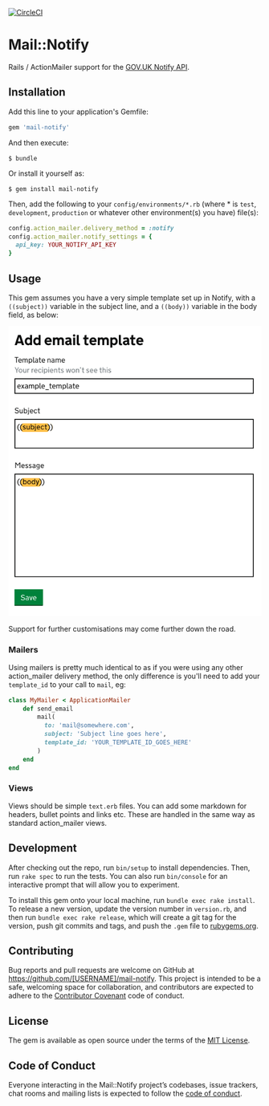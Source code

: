 [![CircleCI](https://circleci.com/gh/pezholio/mail-notify.svg?style=svg)](https://circleci.com/gh/pezholio/mail-notify)

# Mail::Notify

Rails / ActionMailer support for the [GOV.UK Notify API](https://www.notifications.service.gov.uk).

## Installation

Add this line to your application's Gemfile:

```ruby
gem 'mail-notify'
```

And then execute:

    $ bundle

Or install it yourself as:

    $ gem install mail-notify

Then, add the following to your `config/environments/*.rb` (where * is `test`, `development`, `production` or 
whatever other environment(s) you have) file(s):

```ruby
config.action_mailer.delivery_method = :notify
config.action_mailer.notify_settings = {
  api_key: YOUR_NOTIFY_API_KEY
}
```

## Usage

This gem assumes you have a very simple template set up in Notify, with a `((subject))` variable
in the subject line, and a `((body))` variable in the body field, as below:

![Example screenshot](docs/screenshot.png)

Support for further customisations may come further down the road.

### Mailers

Using mailers is pretty much identical to as if you were using any other action_mailer delivery method, the only difference is you'll need to add your `template_id` to your call to `mail`, eg:

```ruby
class MyMailer < ApplicationMailer
    def send_email
        mail(
          to: 'mail@somewhere.com',
          subject: 'Subject line goes here',
          template_id: 'YOUR_TEMPLATE_ID_GOES_HERE'
        )
    end
end
```

### Views

Views should be simple `text.erb` files. You can add some markdown for headers, bullet points and links etc. These are handled in the same way as standard action_mailer views.

## Development

After checking out the repo, run `bin/setup` to install dependencies. Then, run `rake spec` to run the tests. You can also run `bin/console` for an interactive prompt that will allow you to experiment.

To install this gem onto your local machine, run `bundle exec rake install`. To release a new version, update the version number in `version.rb`, and then run `bundle exec rake release`, which will create a git tag for the version, push git commits and tags, and push the `.gem` file to [rubygems.org](https://rubygems.org).

## Contributing

Bug reports and pull requests are welcome on GitHub at https://github.com/[USERNAME]/mail-notify. This project is intended to be a safe, welcoming space for collaboration, and contributors are expected to adhere to the [Contributor Covenant](http://contributor-covenant.org) code of conduct.

## License

The gem is available as open source under the terms of the [MIT License](https://opensource.org/licenses/MIT).

## Code of Conduct

Everyone interacting in the Mail::Notify project’s codebases, issue trackers, chat rooms and mailing lists is expected to follow the [code of conduct](https://github.com/[USERNAME]/mail-notify/blob/master/CODE_OF_CONDUCT.md).
